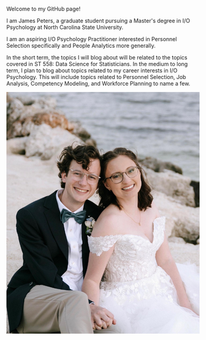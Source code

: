 Welcome to my GitHub page!

I am James Peters, a graduate student pursuing a Master's degree in I/O Psychology at North Carolina State University.

I am an aspiring I/O Psychology Practitioner interested in Personnel Selection specifically and People Analytics more generally.

In the short term, the topics I will blog about will be related to the topics covered in ST 558: Data Science for Statisticians. In the medium to long term, I plan to blog about topics related to my career interests in I/O Psychology. This will include topics related to Personnel Selection, Job Analysis, Competency Modeling, and Workforce Planning to name a few.

![placeholder](/docs/assets/images/wedding.jpg)
